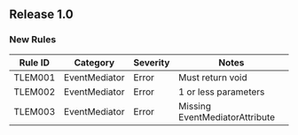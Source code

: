 ﻿## Release 1.0

### New Rules

Rule ID | Category | Severity | Notes
--------|----------|----------|-------
TLEM001 | EventMediator | Error    | Must return void
TLEM002 | EventMediator | Error    | 1 or less parameters
TLEM003 | EventMediator | Error    | Missing EventMediatorAttribute